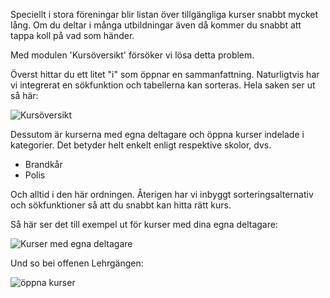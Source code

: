 Speciellt i stora föreningar blir listan över tillgängliga kurser snabbt mycket lång. Om du deltar i många utbildningar även då kommer du snabbt att tappa koll på vad som händer.

Med modulen 'Kursöversikt' försöker vi lösa detta problem.

Överst hittar du ett litet "i" som öppnar en sammanfattning. Naturligtvis har vi integrerat en sökfunktion och tabellerna kan sorteras. Hela saken ser ut så här:

![Kursöversikt](/v4/docs/assets/schoolingOverview/img/overview_en_US.png)

Dessutom är kurserna med egna deltagare och öppna kurser indelade i kategorier. Det betyder helt enkelt enligt respektive skolor, dvs.
* Brandkår
* Polis

Och alltid i den här ordningen. Återigen har vi inbyggt sorteringsalternativ och sökfunktioner så att du snabbt kan hitta rätt kurs.

Så här ser det till exempel ut för kurser med dina egna deltagare:

![Kurser med egna deltagare](/v4/docs/assets/schoolingOverview/img/own_en_US.png)

Und so bei offenen Lehrgängen:

![öppna kurser](/v4/docs/assets/schoolingOverview/img/alliance_en_US.png)
